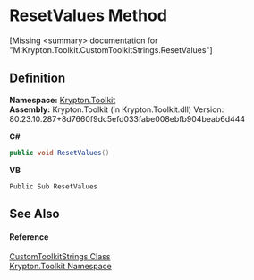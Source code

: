 # ResetValues Method


\[Missing &lt;summary&gt; documentation for "M:Krypton.Toolkit.CustomToolkitStrings.ResetValues"\]



## Definition
**Namespace:** <a href="79d2eac2-21f4-54ff-7552-b20c33c30600.md">Krypton.Toolkit</a>  
**Assembly:** Krypton.Toolkit (in Krypton.Toolkit.dll) Version: 80.23.10.287+8d7660f9dc5efd033fabe008ebfb904beab6d444

**C#**
``` C#
public void ResetValues()
```
**VB**
``` VB
Public Sub ResetValues
```



## See Also


#### Reference
<a href="6e688c10-4546-7802-1640-1574c46e3de8.md">CustomToolkitStrings Class</a>  
<a href="79d2eac2-21f4-54ff-7552-b20c33c30600.md">Krypton.Toolkit Namespace</a>  
